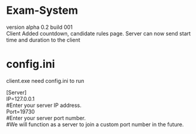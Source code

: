 # Exam-System
version alpha 0.2
build 001<br />Client Added countdown, candidate rules page. Server can now send start time and duration to the client
# config.ini
client.exe need config.ini to run<br />
<p></p>
[Server]<br />
IP=127.0.0.1<br />#Enter your server IP address.<br />
Port=19730<br />#Enter your server port number.<br />#We will function as a server to join a custom port number in the future.
